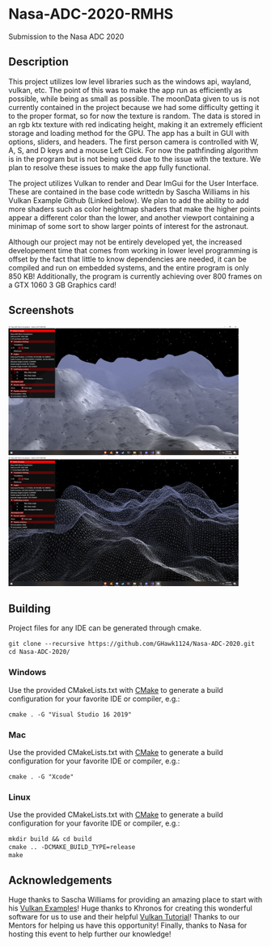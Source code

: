 # Nasa-ADC-2020-RMHS

Submission to the Nasa ADC 2020

## Description

This project utilizes low level libraries such as the windows api, wayland, vulkan, etc. The point of this was to make the app run as efficiently as possible, while being as small as possible. The moonData given to us is not currently contained in the project because we had some difficulty getting it to the proper format, so for now the texture is random. The data is stored in an rgb ktx texture with red indicating height, making it an extremely efficient storage and loading method for the GPU. The app has a built in GUI with options, sliders, and headers. The first person camera is controlled with W, A, S, and D keys and a mouse Left Click. For now the pathfinding algorithm is in the program but is not being used due to the issue with the texture. We plan to resolve these issues to make the app fully functional.

The project utilizes Vulkan to render and Dear ImGui for the User Interface. These are contained in the base code writtedn by Sascha Williams in his Vulkan Example Github (Linked below). We plan to add the ability to add more shaders such as color heightmap shaders that make the higher points appear a different color than the lower, and another viewport containing a minimap of some sort to show larger points of interest for the astronaut.

Although our project may not be entirely developed yet, the increased developement time that comes from working in lower level programming is offset by the fact that little to know dependencies are needed, it can be compiled and run on embedded systems, and the entire program is only 850 KB! Additionally, the program is currently achieving over 800 frames on a GTX 1060 3 GB Graphics card!

## Screenshots

<img src="./screenshots/MoonVisualization.png" alt="" height="256px">
<img src="./screenshots/MoonVisualizationTesselation.png" alt="" height="256px">

## Building

Project files for any IDE can be generated through cmake.
```
git clone --recursive https://github.com/GHawk1124/Nasa-ADC-2020.git
cd Nasa-ADC-2020/
```

### Windows

Use the provided CMakeLists.txt with [CMake](https://cmake.org) to generate a build configuration for your favorite IDE or compiler, e.g.:
```
cmake . -G "Visual Studio 16 2019"
```

### Mac

Use the provided CMakeLists.txt with [CMake](https://cmake.org) to generate a build configuration for your favorite IDE or compiler, e.g.:
```
cmake . -G "Xcode"
```

### Linux

Use the provided CMakeLists.txt with [CMake](https://cmake.org) to generate a build configuration for your favorite IDE or compiler, e.g.:
```
mkdir build && cd build
cmake .. -DCMAKE_BUILD_TYPE=release
make
```

## Acknowledgements
Huge thanks to Sascha Williams for providing an amazing place to start with his [Vulkan Examples](https://github.com/SaschaWillems/Vulkan)!
Huge thanks to Khronos for creating this wonderful software for us to use and their helpful [Vulkan Tutorial](https://vulkan-tutorial.com/)!
Thanks to our Mentors for helping us have this opportunity!
Finally, thanks to Nasa for hosting this event to help further our knowledge!
